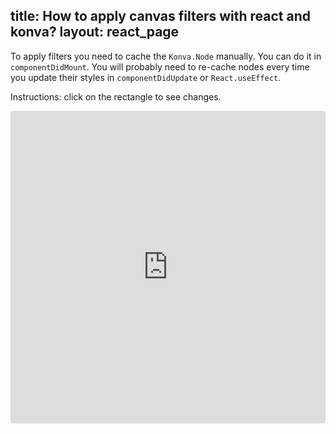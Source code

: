 title: How to apply canvas filters with react and konva?
layout: react_page
---

To apply filters you need to cache the `Konva.Node` manually. You can do it in `componentDidMount`.
You will probably need to re-cache nodes every time you update their styles in `componentDidUpdate` or `React.useEffect`.

Instructions: click on the rectangle to see changes.

<iframe src="https://codesandbox.io/embed/github/konvajs/site/tree/master/react-demos/filters?hidenavigation=1&view=split&fontsize=10" style="width:100%; height:500px; border:0; border-radius: 4px; overflow:hidden;" sandbox="allow-modals allow-forms allow-popups allow-scripts allow-same-origin"></iframe>



